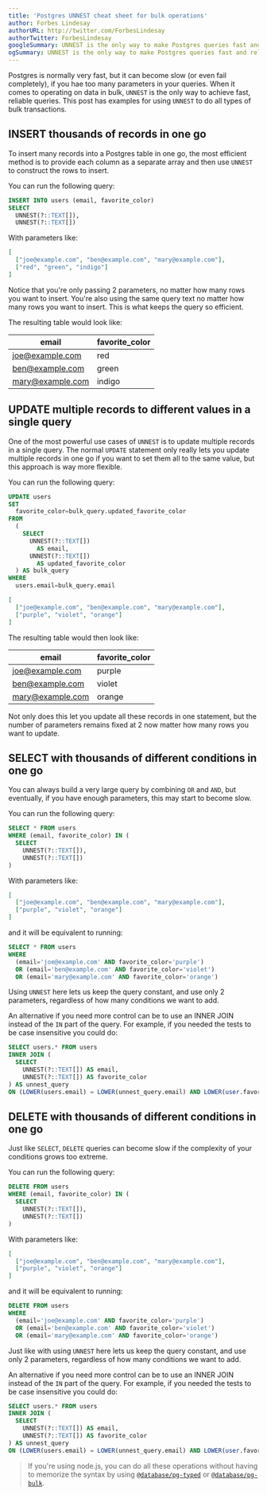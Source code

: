 ```yaml
---
title: 'Postgres UNNEST cheat sheet for bulk operations'
author: Forbes Lindesay
authorURL: http://twitter.com/ForbesLindesay
authorTwitter: ForbesLindesay
googleSummary: UNNEST is the only way to make Postgres queries fast and reliable, if you want to interact thousands of rows at a time.
ogSummary: UNNEST is the only way to make Postgres queries fast and reliable, if you want to interact thousands of rows at a time.
---
```


Postgres is normally very fast, but it can become slow (or even fail completely), if you hae too many parameters in your queries. When it comes to operating on data in bulk, `UNNEST` is the only way to achieve fast, reliable queries. This post has examples for using `UNNEST` to do all types of bulk transactions.

<!--truncate-->

## INSERT thousands of records in one go

To insert many records into a Postgres table in one go, the most efficient method is to provide each column as a separate array and then use `UNNEST` to construct the rows to insert.

You can run the following query:

```sql
INSERT INTO users (email, favorite_color)
SELECT
  UNNEST(?::TEXT[]),
  UNNEST(?::TEXT[])
```

With parameters like:

```json
[
  ["joe@example.com", "ben@example.com", "mary@example.com"],
  ["red", "green", "indigo"]
]
```

Notice that you're only passing 2 parameters, no matter how many rows you want to insert. You're also using the same query text no matter how many rows you want to insert. This is what keeps the query so efficient.

The resulting table would look like:

| email            | favorite_color |
| ---------------- | -------------- |
| joe@example.com  | red            |
| ben@example.com  | green          |
| mary@example.com | indigo         |

## UPDATE multiple records to different values in a single query

One of the most powerful use cases of `UNNEST` is to update multiple records in a single query. The normal `UPDATE` statement only really lets you update multiple records in one go if you want to set them all to the same value, but this approach is way more flexible.

You can run the following query:

```sql
UPDATE users
SET
  favorite_color=bulk_query.updated_favorite_color
FROM
  (
    SELECT
      UNNEST(?::TEXT[])
        AS email,
      UNNEST(?::TEXT[])
        AS updated_favorite_color
  ) AS bulk_query
WHERE
  users.email=bulk_query.email
```

```json
[
  ["joe@example.com", "ben@example.com", "mary@example.com"],
  ["purple", "violet", "orange"]
]
```

The resulting table would then look like:

| email            | favorite_color |
| ---------------- | -------------- |
| joe@example.com  | purple         |
| ben@example.com  | violet         |
| mary@example.com | orange         |

Not only does this let you update all these records in one statement, but the number of parameters remains fixed at 2 now matter how many rows you want to update.

## SELECT with thousands of different conditions in one go

You can always build a very large query by combining `OR` and `AND`, but eventually, if you have enough parameters, this may start to become slow.

You can run the following query:

```sql
SELECT * FROM users
WHERE (email, favorite_color) IN (
  SELECT
    UNNEST(?::TEXT[]),
    UNNEST(?::TEXT[])
)
```

With parameters like:

```json
[
  ["joe@example.com", "ben@example.com", "mary@example.com"],
  ["purple", "violet", "orange"]
]
```

and it will be equivalent to running:

```sql
SELECT * FROM users
WHERE
  (email='joe@example.com' AND favorite_color='purple')
  OR (email='ben@example.com' AND favorite_color='violet')
  OR (email='mary@example.com' AND favorite_color='orange')
```

Using `UNNEST` here lets us keep the query constant, and use only 2 parameters, regardless of how many conditions we want to add.

An alternative if you need more control can be to use an INNER JOIN instead of the `IN` part of the query. For example, if you needed the tests to be case insensitive you could do:

```sql
SELECT users.* FROM users
INNER JOIN (
  SELECT
    UNNEST(?::TEXT[]) AS email,
    UNNEST(?::TEXT[]) AS favorite_color
) AS unnest_query
ON (LOWER(users.email) = LOWER(unnest_query.email) AND LOWER(user.favorite_color) = LOWER(unnest_query.favorite_color))
```

## DELETE with thousands of different conditions in one go

Just like `SELECT`, `DELETE` queries can become slow if the complexity of your conditions grows too extreme.

You can run the following query:

```sql
DELETE FROM users
WHERE (email, favorite_color) IN (
  SELECT
    UNNEST(?::TEXT[]),
    UNNEST(?::TEXT[])
)
```

With parameters like:

```json
[
  ["joe@example.com", "ben@example.com", "mary@example.com"],
  ["purple", "violet", "orange"]
]
```

and it will be equivalent to running:

```sql
DELETE FROM users
WHERE
  (email='joe@example.com' AND favorite_color='purple')
  OR (email='ben@example.com' AND favorite_color='violet')
  OR (email='mary@example.com' AND favorite_color='orange')
```

Just like with using `UNNEST` here lets us keep the query constant, and use only 2 parameters, regardless of how many conditions we want to add.

An alternative if you need more control can be to use an INNER JOIN instead of the `IN` part of the query. For example, if you needed the tests to be case insensitive you could do:

```sql
SELECT users.* FROM users
INNER JOIN (
  SELECT
    UNNEST(?::TEXT[]) AS email,
    UNNEST(?::TEXT[]) AS favorite_color
) AS unnest_query
ON (LOWER(users.email) = LOWER(unnest_query.email) AND LOWER(user.favorite_color) = LOWER(unnest_query.favorite_color))
```

> If you're using node.js, you can do all these operations without having to memorize the syntax by using [`@database/pg-typed`](https://www.atdatabases.org/docs/pg-guide-typescript) or [`@database/pg-bulk`](https://www.atdatabases.org/docs/pg-bulk).
